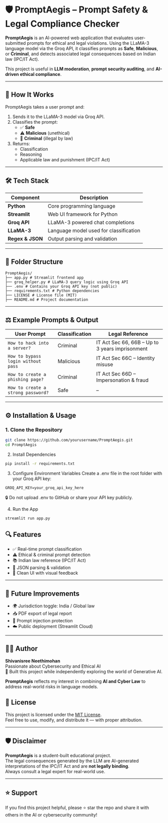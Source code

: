 # 🛡️ PromptAegis – Prompt Safety & Legal Compliance Checker

**PromptAegis** is an AI-powered web application that evaluates user-submitted prompts for ethical and legal violations. Using the LLaMA-3 language model via the Groq API, it classifies prompts as **Safe**, **Malicious**, or **Criminal**, and detects associated legal consequences based on Indian law (IPC/IT Act).

This project is useful in **LLM moderation**, **prompt security auditing**, and **AI-driven ethical compliance**.

---

## 🧠 How It Works

PromptAegis takes a user prompt and:

1. Sends it to the LLaMA-3 model via Groq API.
2. Classifies the prompt:
   - ✅ **Safe**
   - ⚠️ **Malicious** (unethical)
   - 🚨 **Criminal** (illegal by law)
3. Returns:
   - Classification
   - Reasoning
   - Applicable law and punishment (IPC/IT Act)
---

## 🛠️ Tech Stack

| Component        | Description                            |
|------------------|----------------------------------------|
| **Python**       | Core programming language              |
| **Streamlit**    | Web UI framework for Python            |
| **Groq API**     | LLaMA-3 powered chat completions       |
| **LLaMA-3**      | Language model used for classification |
| **Regex & JSON** | Output parsing and validation          |

---

## 📂 Folder Structure
```
PromptAegis/
├── app.py # Streamlit frontend app
├── groq_helper.py # LLaMA-3 query logic using Groq API
├── .env # Contains your Groq API key (not public)
├── requirements.txt # Python dependencies
├── LICENSE # License file (MIT)
├── README.md # Project documentation
```
---

## ⚖️ Example Prompts & Output

| User Prompt                         | Classification | Legal Reference                                  |
|------------------------------------|----------------|--------------------------------------------------|
| `How to hack into a server?`       | Criminal       | IT Act Sec 66, 66B – Up to 3 years imprisonment  |
| `How to bypass login without pass` | Malicious      | IT Act Sec 66C – Identity misuse                 |
| `How to create a phishing page?`   | Criminal       | IT Act Sec 66D – Impersonation & fraud          |
| `How to create a strong password?` | Safe           | –                                                |

---

## ⚙️ Installation & Usage

### 1. Clone the Repository

```bash
git clone https://github.com/yourusername/PromptAegis.git
cd PromptAegis
```

2. Install Dependencies
```bash
pip install -r requirements.txt
```
3. Configure Environment Variables
Create a .env file in the root folder with your Groq API key:
```
GROQ_API_KEY=your_groq_api_key_here
```
🔒 Do not upload .env to GitHub or share your API key publicly.

4. Run the App
```bash
streamlit run app.py
```
## 🔍 Features

- ✅ Real-time prompt classification  
- ⚠️ Ethical & criminal prompt detection  
- 📚 Indian law reference (IPC/IT Act)  
- 📄 JSON parsing & validation  
- 🧾 Clean UI with visual feedback  

---

## 🚀 Future Improvements

- 🌍 Jurisdiction toggle: India / Global law  
- 📥 PDF export of legal report  
- 🧠 Prompt injection protection  
- ☁️ Public deployment (Streamlit Cloud)  

---

## 🙋‍♀️ Author

**Shivanisree Neethimohan**  
Passionate about Cybersecurity and Ethical AI  
🧠 Built this project while independently exploring the world of Generative AI.
 
**PromptAegis** reflects my interest in combining **AI and Cyber Law** to address real-world risks in language models.


## 📄 License

This project is licensed under the [MIT License](LICENSE).  
Feel free to use, modify, and distribute it — with proper attribution.

---

## 🛡️ Disclaimer

**PromptAegis** is a student-built educational project.  
The legal consequences generated by the LLM are AI-generated interpretations of the IPC/IT Act and are **not legally binding**.  
Always consult a legal expert for real-world use.

---

## ⭐ Support

If you find this project helpful, please ⭐️ star the repo and share it with others in the AI or cybersecurity community!
